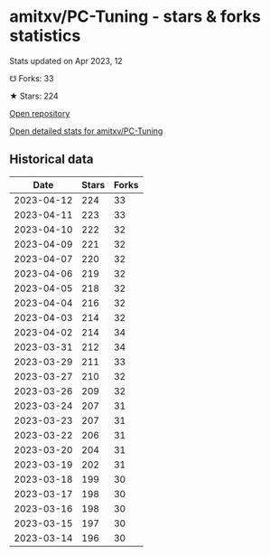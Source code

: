 # amitxv/PC-Tuning - stars & forks statistics

Stats updated on Apr 2023, 12

☋ Forks: 33

★ Stars: 224

[Open repository](https://github.com/amitxv/PC-Tuning)

[Open detailed stats for amitxv/PC-Tuning](https://reviewgithub.com/rep/amitxv/PC-Tuning)

## Historical data
| Date | Stars | Forks |
|------|-------|-------|
| 2023-04-12 | 224 | 33 | 
| 2023-04-11 | 223 | 33 | 
| 2023-04-10 | 222 | 32 | 
| 2023-04-09 | 221 | 32 | 
| 2023-04-07 | 220 | 32 | 
| 2023-04-06 | 219 | 32 | 
| 2023-04-05 | 218 | 32 | 
| 2023-04-04 | 216 | 32 | 
| 2023-04-03 | 214 | 32 | 
| 2023-04-02 | 214 | 34 | 
| 2023-03-31 | 212 | 34 | 
| 2023-03-29 | 211 | 33 | 
| 2023-03-27 | 210 | 32 | 
| 2023-03-26 | 209 | 32 | 
| 2023-03-24 | 207 | 31 | 
| 2023-03-23 | 207 | 31 | 
| 2023-03-22 | 206 | 31 | 
| 2023-03-20 | 204 | 31 | 
| 2023-03-19 | 202 | 31 | 
| 2023-03-18 | 199 | 30 | 
| 2023-03-17 | 198 | 30 | 
| 2023-03-16 | 198 | 30 | 
| 2023-03-15 | 197 | 30 | 
| 2023-03-14 | 196 | 30 | 


